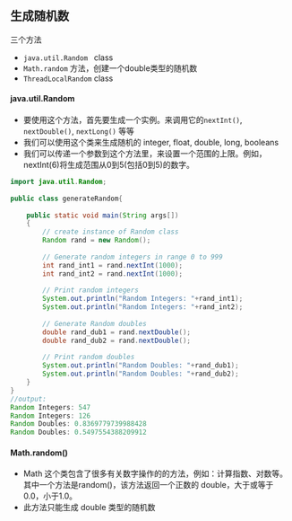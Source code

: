 ## 生成随机数

三个方法

- `java.util.Random `  class
- `Math.random`  方法，创建一个double类型的随机数
- `ThreadLocalRandom` class

#### java.util.Random

- 要使用这个方法，首先要生成一个实例。来调用它的`nextInt()`,` nextDouble()`, `nextLong()` 等等
- 我们可以使用这个类来生成随机的 integer, float, double, long, booleans
- 我们可以传递一个参数到这个方法里，来设置一个范围的上限。例如，nextInt(6)将生成范围从0到5(包括0到5)的数字。

``` java
import java.util.Random; 
  
public class generateRandom{ 
  
    public static void main(String args[]) 
    { 
        // create instance of Random class 
        Random rand = new Random(); 
  
        // Generate random integers in range 0 to 999 
        int rand_int1 = rand.nextInt(1000); 
        int rand_int2 = rand.nextInt(1000); 
  
        // Print random integers 
        System.out.println("Random Integers: "+rand_int1); 
        System.out.println("Random Integers: "+rand_int2); 
  
        // Generate Random doubles 
        double rand_dub1 = rand.nextDouble(); 
        double rand_dub2 = rand.nextDouble(); 
  
        // Print random doubles 
        System.out.println("Random Doubles: "+rand_dub1); 
        System.out.println("Random Doubles: "+rand_dub2); 
    } 
} 
//output:
Random Integers: 547
Random Integers: 126
Random Doubles: 0.8369779739988428
Random Doubles: 0.5497554388209912
```



#### Math.random()

- Math 这个类包含了很多有关数字操作的的方法，例如：计算指数、对数等。其中一个方法是random()，该方法返回一个正数的 double，大于或等于0.0，小于1.0。
- 此方法只能生成 double 类型的随机数